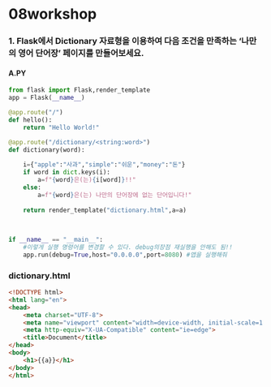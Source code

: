 # 08workshop

### 1. Flask에서 Dictionary 자료형을 이용하여 다음 조건을 만족하는 ‘나만의 영어 단어장’ 페이지를 만들어보세요.



#### A.PY

```python
from flask import Flask,render_template
app = Flask(__name__)

@app.route("/")
def hello():
    return "Hello World!"

@app.route("/dictionary/<string:word>")
def dictionary(word):
    
    i={"apple":"사과","simple":"쉬운","money":"돈"}
    if word in dict.keys(i):
        a=f"{word}은(는){i[word]}!!"
    else:
        a=f"{word}은(는) 나만의 단어장에 없는 단어입니다!"
        
    return render_template("dictionary.html",a=a)
    
    

if __name__ == "__main__":
    #이렇게 실행 명령어를 변경할 수 있다. debug의장점 재실행을 안해도 됨!!
    app.run(debug=True,host="0.0.0.0",port=8080) #앱을 실행해줘
```



### dictionary.html

```html
<!DOCTYPE html>
<html lang="en">
<head>
    <meta charset="UTF-8">
    <meta name="viewport" content="width=device-width, initial-scale=1.0">
    <meta http-equiv="X-UA-Compatible" content="ie=edge">
    <title>Document</title>
</head>
<body>
    <h1>{{a}}</h1>
</body>
</html>
```



